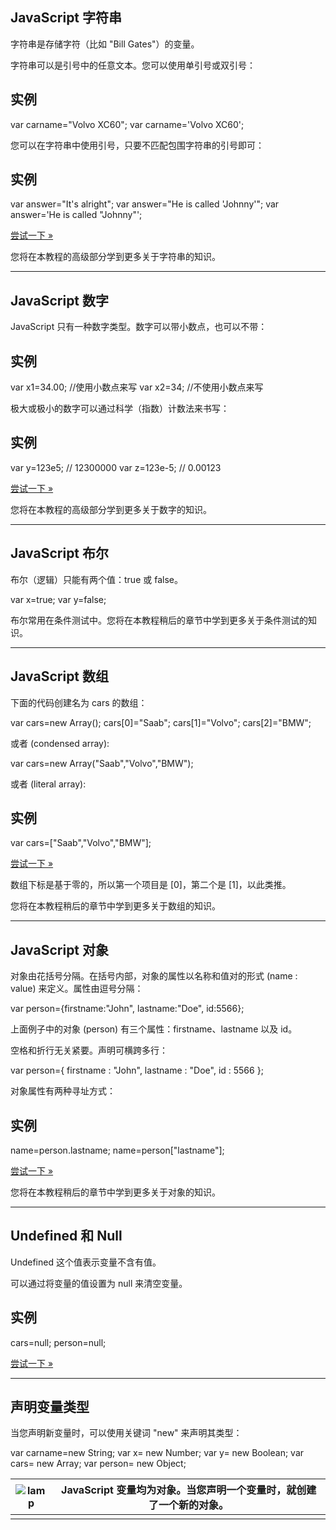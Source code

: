 ## JavaScript 字符串

字符串是存储字符（比如 "Bill Gates"）的变量。

字符串可以是引号中的任意文本。您可以使用单引号或双引号：

## 实例

var carname="Volvo XC60";
var carname='Volvo XC60';

您可以在字符串中使用引号，只要不匹配包围字符串的引号即可：

## 实例

var answer="It's alright";
var answer="He is called 'Johnny'";
var answer='He is called "Johnny"';


[尝试一下 »](https://www.runoob.com/try/try.php?filename=tryjs_datatypes_string)

您将在本教程的高级部分学到更多关于字符串的知识。

------

## JavaScript 数字

JavaScript 只有一种数字类型。数字可以带小数点，也可以不带：

## 实例

var x1=34.00;   //使用小数点来写
var x2=34;     //不使用小数点来写

极大或极小的数字可以通过科学（指数）计数法来书写：

## 实例

var y=123e5;   // 12300000
var z=123e-5;   // 0.00123


[尝试一下 »](https://www.runoob.com/try/try.php?filename=tryjs_numbers)

您将在本教程的高级部分学到更多关于数字的知识。

------

## JavaScript 布尔

布尔（逻辑）只能有两个值：true 或 false。

var x=true;
var y=false;

布尔常用在条件测试中。您将在本教程稍后的章节中学到更多关于条件测试的知识。

------

## JavaScript 数组

下面的代码创建名为 cars 的数组：

var cars=new Array();
cars[0]="Saab";
cars[1]="Volvo";
cars[2]="BMW";

或者 (condensed array):

var cars=new Array("Saab","Volvo","BMW");

或者 (literal array):

## 实例

var cars=["Saab","Volvo","BMW"];


[尝试一下 »](https://www.runoob.com/try/try.php?filename=tryjs_datatypes_array)

数组下标是基于零的，所以第一个项目是 [0]，第二个是 [1]，以此类推。

您将在本教程稍后的章节中学到更多关于数组的知识。

------

## JavaScript 对象

对象由花括号分隔。在括号内部，对象的属性以名称和值对的形式 (name : value) 来定义。属性由逗号分隔：

var person={firstname:"John", lastname:"Doe", id:5566};

上面例子中的对象 (person) 有三个属性：firstname、lastname 以及 id。

空格和折行无关紧要。声明可横跨多行：

var person={
firstname : "John",
lastname : "Doe",
id    : 5566
};

对象属性有两种寻址方式：

## 实例

name=person.lastname;
name=person["lastname"];


[尝试一下 »](https://www.runoob.com/try/try.php?filename=tryjs_datatypes_object)

您将在本教程稍后的章节中学到更多关于对象的知识。

------

## Undefined 和 Null

Undefined 这个值表示变量不含有值。

可以通过将变量的值设置为 null 来清空变量。

## 实例

cars=null;
person=null;


[尝试一下 »](https://www.runoob.com/try/try.php?filename=tryjs_undefined)



------

## 声明变量类型

当您声明新变量时，可以使用关键词 "new" 来声明其类型：

var carname=new String;
var x=   new Number;
var y=   new Boolean;
var cars=  new Array;
var person= new Object;



| ![lamp](https://www.runoob.com/images/lamp.jpg) | JavaScript 变量均为对象。当您声明一个变量时，就创建了一个新的对象。 |
| ----------------------------------------------- | ------------------------------------------------------------ |
|                                                 |                                                              |